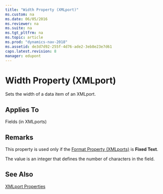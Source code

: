 ```yaml
---
title: "Width Property (XMLport)"
ms.custom: na
ms.date: 06/05/2016
ms.reviewer: na
ms.suite: na
ms.tgt_pltfrm: na
ms.topic: article
ms.prod: "dynamics-nav-2018"
ms.assetid: de3d7d92-255f-4d76-ade2-3eb8e23e7d61
caps.latest.revision: 8
manager: edupont
---
```

# Width Property (XMLport)
Sets the width of a data item of an XMLport.  
  
## Applies To  
 Fields \(in XMLports\)  
  
## Remarks  
 This property is used only if the [Format Property \(XMLports\)](Format-Property--XMLports-.md) is **Fixed Text**.  
  
 The value is an integer that defines the number of characters in the field.  
  
## See Also  
 [XMLport Properties](XMLport-Properties.md)